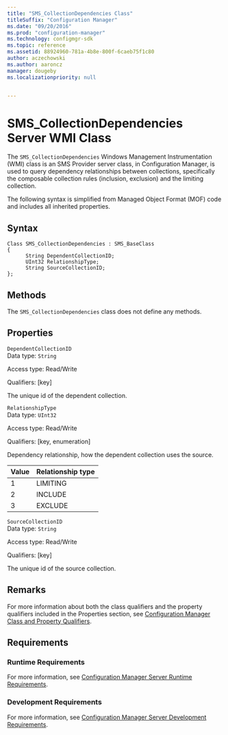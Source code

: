 ```yaml
---
title: "SMS_CollectionDependencies Class"
titleSuffix: "Configuration Manager"
ms.date: "09/20/2016"
ms.prod: "configuration-manager"
ms.technology: configmgr-sdk
ms.topic: reference
ms.assetid: 88924960-781a-4b8e-800f-6caeb75f1c80
author: aczechowski
ms.author: aaroncz
manager: dougeby
ms.localizationpriority: null


---
```

# SMS_CollectionDependencies Server WMI Class
The `SMS_CollectionDependencies` Windows Management Instrumentation (WMI) class is an SMS Provider server class, in Configuration Manager, is used to query dependency relationships between collections, specifically the composable collection rules (inclusion, exclusion) and the limiting collection.  

 The following syntax is simplified from Managed Object Format (MOF) code and includes all inherited properties.  

## Syntax  

```  
Class SMS_CollectionDependencies : SMS_BaseClass  
{  
      String DependentCollectionID;  
      UInt32 RelationshipType;  
      String SourceCollectionID;  
};  
```  

## Methods  
 The `SMS_CollectionDependencies` class does not define any methods.  

## Properties  
 `DependentCollectionID`  
 Data type: `String`  

 Access type: Read/Write  

 Qualifiers: [key]  

 The unique id of the dependent collection.  

 `RelationshipType`  
 Data type: `UInt32`  

 Access type: Read/Write  

 Qualifiers: [key, enumeration]  

 Dependency relationship, how the dependent collection uses the source.  

| Value | Relationship type |
| ----- | ----------------- |
|1|LIMITING|  
|2|INCLUDE|  
|3|EXCLUDE|  

 `SourceCollectionID`  
 Data type: `String`  

 Access type: Read/Write  

 Qualifiers: [key]  

 The unique id of the source collection.  

## Remarks  
 For more information about both the class qualifiers and the property qualifiers included in the Properties section, see [Configuration Manager Class and Property Qualifiers](../../../../../develop/reference/misc/class-and-property-qualifiers.md).  

## Requirements  

### Runtime Requirements  
 For more information, see [Configuration Manager Server Runtime Requirements](../../../../../develop/core/reqs/server-runtime-requirements.md).  

### Development Requirements  
 For more information, see [Configuration Manager Server Development Requirements](../../../../../develop/core/reqs/server-development-requirements.md).  
